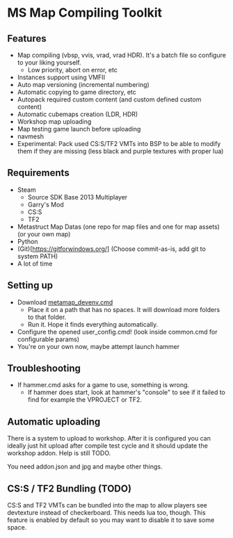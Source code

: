 MS Map Compiling Toolkit
===================

Features
-------------

 - Map compiling (vbsp, vvis, vrad, vrad HDR). It's a batch file so configure to your liking yourself.
	 - Low priority, abort on error, etc
 - Instances support using VMFII
 - Auto map versioning (incremental numbering)
 - Automatic copying to game directory, etc
 - Autopack required custom content (and custom defined custom content)
 - Automatic cubemaps creation (LDR, HDR)
 - Workshop map uploading
 - Map testing game launch before uploading
 - navmesh
 - Experimental: Pack used CS:S/TF2 VMTs into BSP to be able to modify them if they are missing (less black and purple textures with proper lua) 

Requirements
-------------
 - Steam
	 - Source SDK Base 2013 Multiplayer
	 - Garry's Mod
	 - CS:S
	 - TF2
 - Metastruct Map Datas (one repo for map files and one for map assets) (or your own map)
 - Python
 - (Git)[https://gitforwindows.org/] (Choose commit-as-is, add git to system PATH)
 - A lot of time

Setting up
-------------
- Download [metamap_devenv.cmd](https://raw.githubusercontent.com/Metastruct/map-compiling-toolkit/master/metamap_devenv.cmd)     
   - Place it on a path that has no spaces. It will download more folders to that folder.
   - Run it. Hope it finds everything automatically.
- Configure the opened user_config.cmd! (look inside common.cmd for configurable params)
- You're on your own now, maybe attempt launch hammer

Troubleshooting
-----

 - If hammer.cmd asks for a game to use, something is wrong.
   - If hammer does start, look at hammer's "console" to see if it failed to find for example the VPROJECT or TF2.

Automatic uploading
-----
There is a system to upload to workshop. After it is configured you can ideally just hit upload after compile test cycle and it should update the workshop addon. Help is still TODO.

You need addon.json and jpg and maybe other things.

CS:S / TF2 Bundling (TODO)
-----
CS:S and TF2 VMTs can be bundled into the map to allow players see devtexture instead of checkerboard. This needs lua too, though. This feature is enabled by default so you may want to disable it to save some space.
